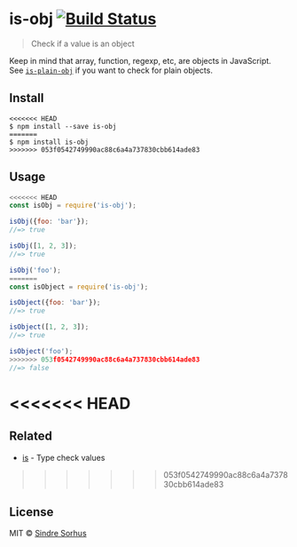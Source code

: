 # is-obj [![Build Status](https://travis-ci.org/sindresorhus/is-obj.svg?branch=master)](https://travis-ci.org/sindresorhus/is-obj)

> Check if a value is an object

Keep in mind that array, function, regexp, etc, are objects in JavaScript.<br>
See [`is-plain-obj`](https://github.com/sindresorhus/is-plain-obj) if you want to check for plain objects.


## Install

```
<<<<<<< HEAD
$ npm install --save is-obj
=======
$ npm install is-obj
>>>>>>> 053f0542749990ac88c6a4a737830cbb614ade83
```


## Usage

```js
<<<<<<< HEAD
const isObj = require('is-obj');

isObj({foo: 'bar'});
//=> true

isObj([1, 2, 3]);
//=> true

isObj('foo');
=======
const isObject = require('is-obj');

isObject({foo: 'bar'});
//=> true

isObject([1, 2, 3]);
//=> true

isObject('foo');
>>>>>>> 053f0542749990ac88c6a4a737830cbb614ade83
//=> false
```


<<<<<<< HEAD
=======
## Related

- [is](https://github.com/sindresorhus/is) - Type check values


>>>>>>> 053f0542749990ac88c6a4a737830cbb614ade83
## License

MIT © [Sindre Sorhus](https://sindresorhus.com)
